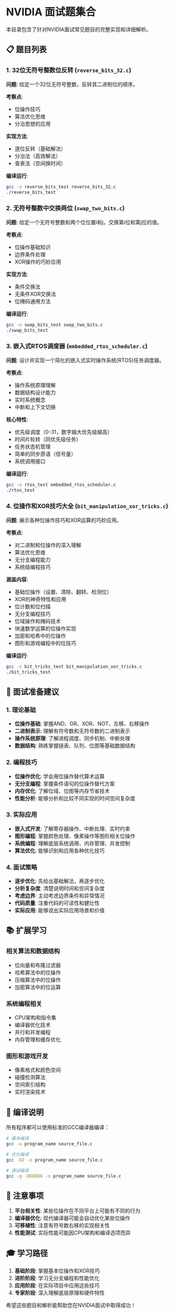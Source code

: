 # NVIDIA 面试题集合

本目录包含了针对NVIDIA面试常见题目的完整实现和详细解析。

## 📋 题目列表

### 1. 32位无符号整数位反转 (`reverse_bits_32.c`)
**问题**: 给定一个32位无符号整数，反转其二进制位的顺序。

**考察点**:
- 位操作技巧
- 算法优化思维
- 分治思想的应用

**实现方法**:
- 逐位反转（基础解法）
- 分治法（高效解法）
- 查表法（空间换时间）

**编译运行**:
```bash
gcc -o reverse_bits_test reverse_bits_32.c
./reverse_bits_test
```

### 2. 无符号整数中交换两位 (`swap_two_bits.c`)
**问题**: 给定一个无符号整数和两个位位置i和j，交换第i位和第j位的值。

**考察点**:
- 位操作基础知识
- 边界条件处理
- XOR操作的巧妙应用

**实现方法**:
- 条件交换法
- 无条件XOR交换法
- 位掩码通用方法

**编译运行**:
```bash
gcc -o swap_bits_test swap_two_bits.c
./swap_bits_test
```

### 3. 嵌入式RTOS调度器 (`embedded_rtos_scheduler.c`)
**问题**: 设计并实现一个简化的嵌入式实时操作系统(RTOS)任务调度器。

**考察点**:
- 操作系统原理理解
- 数据结构设计能力
- 实时系统概念
- 中断和上下文切换

**核心特性**:
- 优先级调度（0-31，数字越大优先级越高）
- 时间片轮转（同优先级任务）
- 任务状态机管理
- 简单的同步原语（信号量）
- 系统调用接口

**编译运行**:
```bash
gcc -o rtos_test embedded_rtos_scheduler.c
./rtos_test
```

### 4. 位操作和XOR技巧大全 (`bit_manipulation_xor_tricks.c`)
**问题**: 展示各种位操作技巧和XOR运算的巧妙应用。

**考察点**:
- 对二进制和位操作的深入理解
- 算法优化思维
- 无分支编程能力
- 系统级编程技巧

**涵盖内容**:
- 基础位操作（设置、清除、翻转、检测位）
- XOR的神奇特性和应用
- 位计数和位扫描
- 无分支编程技巧
- 位域操作和掩码技术
- 快速数学运算的位操作实现
- 加密和哈希中的位操作
- 图形和游戏编程中的位技巧

**编译运行**:
```bash
gcc -o bit_tricks_test bit_manipulation_xor_tricks.c
./bit_tricks_test
```

## 🎯 面试准备建议

### 1. 理论基础
- **位操作基础**: 掌握AND、OR、XOR、NOT、左移、右移操作
- **二进制表示**: 理解有符号数和无符号数的二进制表示
- **操作系统原理**: 了解进程调度、同步机制、中断处理
- **数据结构**: 熟练掌握链表、队列、位图等基础数据结构

### 2. 编程技巧
- **位操作优化**: 学会用位操作替代算术运算
- **无分支编程**: 掌握条件语句的位操作替代方案
- **内存优化**: 了解位域、位图等内存节省技术
- **性能分析**: 能够分析和比较不同实现的时间空间复杂度

### 3. 实际应用
- **嵌入式开发**: 了解寄存器操作、中断处理、实时约束
- **图形编程**: 掌握颜色处理、像素操作等图形相关位操作
- **系统编程**: 理解底层系统调用、内存管理、并发控制
- **算法优化**: 能够识别和应用各种优化技巧

### 4. 面试策略
- **逐步优化**: 先给出基础解法，再逐步优化
- **分析复杂度**: 清楚说明时间和空间复杂度
- **考虑边界**: 主动考虑边界条件和异常情况
- **代码质量**: 注重代码的可读性和健壮性
- **实际应用**: 能够说出实际应用场景和价值

## 📚 扩展学习

### 相关算法和数据结构
- 位向量和布隆过滤器
- 哈希算法中的位操作
- 压缩算法中的位操作
- 加密算法中的位运算

### 系统编程相关
- CPU架构和指令集
- 编译器优化技术
- 并行和并发编程
- 内存管理和缓存优化

### 图形和游戏开发
- 像素格式和颜色空间
- 碰撞检测算法
- 空间索引结构
- 实时渲染技术

## 🔧 编译说明

所有程序都可以使用标准的GCC编译器编译：

```bash
# 基本编译
gcc -o program_name source_file.c

# 优化编译
gcc -O2 -o program_name source_file.c

# 调试编译
gcc -g -DDEBUG -o program_name source_file.c
```

## 📝 注意事项

1. **平台相关性**: 某些位操作在不同平台上可能有不同的行为
2. **编译器优化**: 现代编译器可能会自动优化某些位操作
3. **可移植性**: 注意有符号数右移的实现相关性
4. **性能测试**: 实际性能可能因CPU架构和编译选项而异

## 🎓 学习路径

1. **基础阶段**: 掌握基本位操作和XOR技巧
2. **进阶阶段**: 学习无分支编程和性能优化
3. **应用阶段**: 在实际项目中应用这些技巧
4. **专家阶段**: 深入理解底层原理和硬件特性

希望这些题目和解析能帮助您在NVIDIA面试中取得成功！
